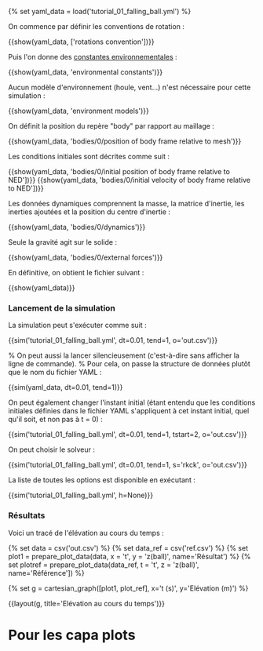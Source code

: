{% set yaml_data = load('tutorial_01_falling_ball.yml') %}

On commence par définir les conventions de rotation :

{{show(yaml_data, ['rotations convention'])}}

Puis l'on donne des [constantes
environnementales](##constantes-environnementales) :

{{show(yaml_data, 'environmental constants')}}

Aucun modèle d'environnement (houle, vent...) n'est nécessaire pour cette
simulation :

{{show(yaml_data, 'environment models')}}

On définit la position du repère "body" par rapport au maillage :

{{show(yaml_data, 'bodies/0/position of body frame relative to mesh')}}

Les conditions initiales sont décrites comme suit :

{{show(yaml_data, 'bodies/0/initial position of body frame relative to NED'])}}
{{show(yaml_data, 'bodies/0/initial velocity of body frame relative to NED'])}}

Les données dynamiques comprennent la masse, la matrice d'inertie, les inerties ajoutées
et la position du centre d'inertie :

{{show(yaml_data, 'bodies/0/dynamics')}}

Seule la gravité agit sur le solide :

{{show(yaml_data, 'bodies/0/external forces')}}

En définitive, on obtient le fichier suivant :

{{show(yaml_data)}}

### Lancement de la simulation

La simulation peut s'exécuter comme suit :

{{sim('tutorial_01_falling_ball.yml', dt=0.01, tend=1, o='out.csv')}}

% On peut aussi la lancer silencieusement (c'est-à-dire sans afficher la ligne de commande).
% Pour cela, on passe la structure de données plutôt que le nom du fichier YAML :

{{sim(yaml_data, dt=0.01, tend=1)}}

On peut également changer l'instant initial (étant entendu que les conditions
initiales définies dans le fichier YAML s'appliquent à cet instant initial,
quel qu'il soit, et non pas à t = 0) :

{{sim('tutorial_01_falling_ball.yml', dt=0.01, tend=1, tstart=2, o='out.csv')}}

On peut choisir le solveur :

{{sim('tutorial_01_falling_ball.yml', dt=0.01, tend=1, s='rkck', o='out.csv')}}


La liste de toutes les options est disponible en exécutant :

{{sim('tutorial_01_falling_ball.yml', h=None)}}

### Résultats

Voici un tracé de l'élévation au cours du temps :

{% set data = csv('out.csv') %}
{% set data_ref = csv('ref.csv') %}
{% set plot1 = prepare_plot_data(data, x = 't', y = 'z(ball)', name='Résultat') %}
{% set plotref = prepare_plot_data(data_ref, t = 't', z = 'z(ball)', name='Référence']) %}

{% set g = cartesian_graph([plot1, plot_ref], x='t (s)', y='Elévation (m)') %}

{{layout(g, title='Elévation au cours du temps')}}


# Pour les capa plots



